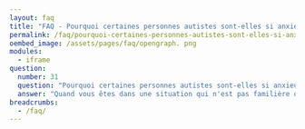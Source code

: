 ```yaml
---
layout: faq
title: "FAQ - Pourquoi certaines personnes autistes sont-elles si anxieuses ?"
permalink: /faq/pourquoi-certaines-personnes-autistes-sont-elles-si-anxieuses
oembed_image: /assets/pages/faq/opengraph. png
modules:
  - iframe
question: 
  number: 31
  question: "Pourquoi certaines personnes autistes sont-elles si anxieuses ?"
  answer: "Quand vous êtes dans une situation qui n'est pas familière ou que vous ne savez pas ce qu'il va se passer, vous pouvez devenir anxieux. Les personnes autistes vivent l'inconnu, des moments qui ne sont ni familiers ni confortables au quotidien. Cela signifie que les activités du quotidien peuvent générer de l'anxiété. Cela peut être réduit en donnant à la personne le plus d'éléments lui permettant de savoir ce qu'il va se passer, de la rassurer et en fournissant un lieu calme où la personne peut aller pour se détendre. "
breadcrumbs:
  - /faq/
---
```


